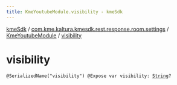 ```yaml
---
title: KmeYoutubeModule.visibility - kmeSdk
---
```


[kmeSdk](../../index.html) / [com.kme.kaltura.kmesdk.rest.response.room.settings](../index.html) / [KmeYoutubeModule](index.html) / [visibility](./visibility.html)

# visibility

`@SerializedName("visibility") @Expose var visibility: `[`String`](https://kotlinlang.org/api/latest/jvm/stdlib/kotlin/-string/index.html)`?`